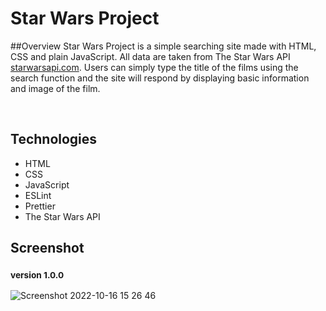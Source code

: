 # Star Wars Project 
##Overview
Star Wars Project is a simple searching site made with HTML, CSS and plain JavaScript. All data are taken from The Star Wars API [starwarsapi.com](https://swapi.dev/). Users can simply type the title of the films using the search function and the site will respond by displaying basic information and image of the film.

&nbsp;

## Technologies
  * HTML
  * CSS
  * JavaScript
  * ESLint
  * Prettier
  * The Star Wars API

## Screenshot 
### <sub> version 1.0.0</sub>
![Screenshot 2022-10-16 15 26 46](https://user-images.githubusercontent.com/77573528/196038085-99239732-f739-49a7-9563-1ac009500cb7.png)
